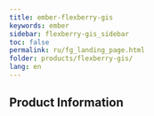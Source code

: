```yaml
---
title: ember-flexberry-gis
keywords: ember
sidebar: flexberry-gis_sidebar
toc: false
permalink: ru/fg_landing_page.html
folder: products/flexberry-gis/
lang: en
---
```


## Product Information

